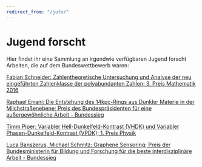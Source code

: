 ```yaml
---
redirect_from: "/jufo/"
---
```


# Jugend forscht

Hier findet ihr eine Sammlung an irgendwie verfügbaren Jugend forscht Arbeiten, die auf dem Bundeswettbewerb waren:


[Fabian Schneider: Zahlentheoretische Untersuchung und Analyse der neu eingeführten Zahlenklasse der polyabundanten Zahlen; 3. Preis Mathematik 2016](http://fschneider.info/science/science/PAN.pdf)

[Raphael Errani: Die Entstehung des 14kpc-Rings aus Dunkler Materie in der Milchstraßenebene; Preis des Bundespräsidenten für eine außergewöhnliche Arbeit - Bundessieg
](https://arxiv.org/pdf/0810.5300.pdf$$yPreprint)

[Timm Piper: Variabler Hell-Dunkelfeld-Kontrast (VHDK) und Variabler Phasen-Dunkelfeld-Kontrast (VPDK); 1. Preis Physik ](https://www.dgzfp.de/Portals/24/IZ/PDF/Jugend%20forscht/RW%20Rheinland-Pfalz%20-%20Bitburg%202012.pdf)

[Luca Banszerus, Michael Schmitz: Graphene Sensoring; Preis der Bundesministerin für Bildung und Forschung für die beste interdisziplinäre Arbeit - Bundessieg ](http://www.jufo.stmg.de/2010/Graphene/Graphene.pdf)
